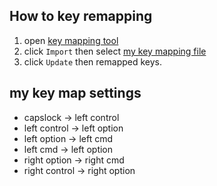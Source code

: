 ## How to key remapping

1. open [key mapping tool](./IFD68.exe)
1. click `Import` then select [my key mapping file](./for_macOS.prf)
1. click `Update` then remapped keys.

## my key map settings

- capslock -> left control
- left control -> left option
- left option -> left cmd
- left cmd -> left option
- right option -> right cmd
- right control -> right option
